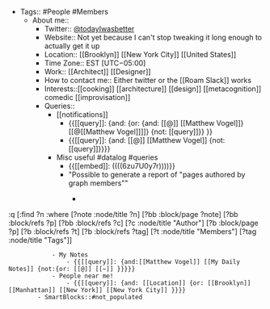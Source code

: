 - Tags:: #People #Members
    - About me::
        - Twitter:: [@todayIwasbetter](https://twitter.com/todayIwasbetter)
        - Website:: Not yet because I can't stop tweaking it long enough to actually get it up
        - Location:: [[Brooklyn]] [[New York City]] [[United States]]
        - Time Zone:: EST [UTC−05:00]
        - Work:: [[Architect]] [[Designer]]
        - How to contact me:: Either twitter or the [[Roam Slack]] works 
        - Interests::[[cooking]] [[architecture]] [[design]] [[metacognition]] comedic [[improvisation]] 
        - Queries::
            - [[notifications]]
                - {{[[query]]: {and: {or: {and: [[@]] [[Matthew Vogel]]} [[@[[Matthew Vogel]]]]} {not: [[query]]}} }}
                - {{[[query]]: {and: [[@]] [[Matthew Vogel]] {not: [[query]]}}}}
            - Misc useful #datalog #queries
                - {{[[embed]]: ((((6zu7U0y7r))))}}
                - "Possible to generate a report of "pages authored by graph members""
                    - ```javascript
:q [:find ?n 
    :where 
    	[?note :node/title ?n]
		[?bb :block/page ?note] 
		[?bb :block/refs ?p]
		[?bb :block/refs ?c]
		[?c :node/title "Author"]
		[?b :block/page ?p]
		[?b :block/refs ?t]
		[?b :block/refs ?tag]
		[?t :node/title "Members"]
		[?tag :node/title "Tags"]]
```
            - My Notes
                - {{[[query]]: {and:[[Matthew Vogel]] [[My Daily Notes]] {not:{or: [[@]] [[~]] }}}}}
            - People near me!
                - {{[[query]]: {and: [[Location]] {or: [[Brooklyn]] [[Manhattan]] [[New York]] [[New York City]] }}}}
        - SmartBlocks::#not_populated
